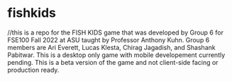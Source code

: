 # fishkids

//this is a repo for the FISH KIDS game that was developed by Group 6 for FSE100 Fall 2022 at ASU taught by Professor Anthony Kuhn. Group 6 members are Ari Everett, Lucas Klesta, Chirag Jagadish, and Shashank Pabitwar. This is a desktop only game with mobile developement currently pending. This is a beta version of the game and not client-side facing or production ready. 

